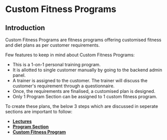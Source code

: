 #   **Custom Fitness Programs**

##  **Introduction**

Custom Fitness Programs are fitness programs offering customised fitness and diet plans as per customer requirements.

Few features to keep in mind about Custom Fitness Programs:

-   This is a 1-on-1 personal training program.
-   It is allotted to single customer manually by going to the backend admin panel.
-   A trainer is assigned to the customer. The trainer will discuss the customer's requirement through a questionnaire.
-   Once, the requirements are finalised, a customised plan is designed.
-   Only 1 Program Section can be assigned to 1 custom fitness program.

To create these plans, the below 3 steps which are discussed in seperate sections are important to follow:

-   [**Lectures**](Lectures.md)
-   [**Program Section**](Program-Section.md)
-   [**Custom Fitness Program**](Custom-Fitness-Program.md)